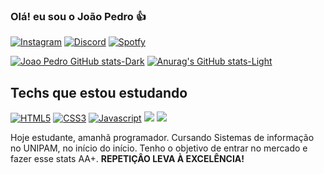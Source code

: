 ### Olá! eu sou o João Pedro 👍

[![Instagram](https://img.shields.io/badge/Instagram-E4405F?style=for-the-badge&logo=instagram&logoColor=white)](https://www.instagram.com/jaopedr0o/)
[![Discord](https://img.shields.io/badge/Discord-7289DA?style=for-the-badge&logo=discord&logoColor=white)](https://discordapp.com/users/915017735136743495)
[![Spotfy](https://img.shields.io/badge/Spotify-1ED760?&style=for-the-badge&logo=spotify&logoColor=white)](https://open.spotify.com/user/54g9tor9qnewx98bbhtl6tb7b)


[![Joao Pedro GitHub stats-Dark](https://github-readme-stats.vercel.app/api?username=JaoPedr0o&show_icons=true&theme=dark#gh-dark-mode-only)](https://github.com/anuraghazra/github-readme-stats#gh-dark-mode-only)
[![Anurag's GitHub stats-Light](https://github-readme-stats.vercel.app/api?username=JaoPedr0o&show_icons=true&theme=default#gh-light-mode-only)](https://github.com/anuraghazra/github-readme-stats#gh-light-mode-only)

## Techs que estou estudando

[![HTML5](https://img.shields.io/badge/HTML5-E34F26?style=for-the-badge&logo=html5&logoColor=white)]()
[![CSS3](https://img.shields.io/badge/CSS3-1572B6?style=for-the-badge&logo=css3&logoColor=white)]()
[![Javascript](https://img.shields.io/badge/JavaScript-F7DF1E?style=for-the-badge&logo=javascript&logoColor=black)]()
[![](https://img.shields.io/badge/Node.js-43853D?style=for-the-badge&logo=node.js&logoColor=white)]()
[![](https://img.shields.io/badge/MySQL-00000F?style=for-the-badge&logo=mysql&logoColor=white)]() <br>

Hoje estudante, amanhã programador. Cursando Sistemas de informação no UNIPAM, no início do início. Tenho o objetivo de entrar no mercado e fazer esse stats AA+. <strong>REPETIÇÂO LEVA À EXCELÊNCIA!</strong>
##
